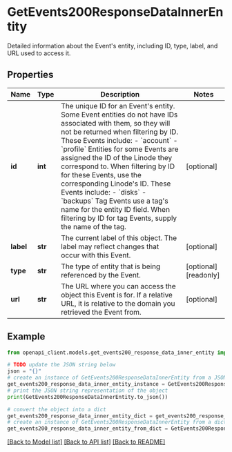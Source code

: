 # GetEvents200ResponseDataInnerEntity

Detailed information about the Event's entity, including ID, type, label, and URL used to access it.

## Properties

Name | Type | Description | Notes
------------ | ------------- | ------------- | -------------
**id** | **int** | The unique ID for an Event&#39;s entity.  Some Event entities do not have IDs associated with them, so they will not be returned when filtering by ID. These Events include:    - &#x60;account&#x60;   - &#x60;profile&#x60;  Entities for some Events are assigned the ID of the Linode they correspond to. When filtering by ID for these Events, use the corresponding Linode&#39;s ID. These Events include:    - &#x60;disks&#x60;   - &#x60;backups&#x60;  Tag Events use a tag&#39;s name for the entity ID field. When filtering by ID for tag Events, supply the name of the tag. | [optional] 
**label** | **str** | The current label of this object. The label may reflect changes that occur with this Event. | [optional] 
**type** | **str** | The type of entity that is being referenced by the Event. | [optional] [readonly] 
**url** | **str** | The URL where you can access the object this Event is for. If a relative URL, it is relative to the domain you retrieved the Event from. | [optional] 

## Example

```python
from openapi_client.models.get_events200_response_data_inner_entity import GetEvents200ResponseDataInnerEntity

# TODO update the JSON string below
json = "{}"
# create an instance of GetEvents200ResponseDataInnerEntity from a JSON string
get_events200_response_data_inner_entity_instance = GetEvents200ResponseDataInnerEntity.from_json(json)
# print the JSON string representation of the object
print(GetEvents200ResponseDataInnerEntity.to_json())

# convert the object into a dict
get_events200_response_data_inner_entity_dict = get_events200_response_data_inner_entity_instance.to_dict()
# create an instance of GetEvents200ResponseDataInnerEntity from a dict
get_events200_response_data_inner_entity_from_dict = GetEvents200ResponseDataInnerEntity.from_dict(get_events200_response_data_inner_entity_dict)
```
[[Back to Model list]](../README.md#documentation-for-models) [[Back to API list]](../README.md#documentation-for-api-endpoints) [[Back to README]](../README.md)


